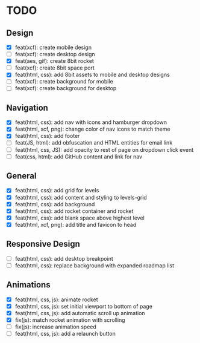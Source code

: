 # TODO

## Design
  - [X] feat(xcf): create mobile design
  - [ ] feat(xcf): create desktop design
  - [X] feat(aes, gif): create 8bit rocket
  - [ ] feat(xcf): create 8bit space port
  - [X] feat(html, css): add 8bit assets to mobile and desktop designs
  - [ ] feat(xcf): create background for mobile
  - [ ] feat(xcf): create background for desktop

## Navigation

- [X] feat(html, css): add nav with icons and hamburger dropdown
- [X] feat(html, xcf, png): change color of nav icons to match theme
- [X] feat(html, css): add footer
- [ ] feat(JS, html): add obfuscation and HTML entities for email link
- [ ] feat(html, css, JS): add opacity to rest of page on dropdown click event
- [ ] feat(css, html): add GitHub content and link for nav

## General 
  - [X] feat(html, css): add grid for levels
  - [X] feat(html, css): add content and styling to levels-grid
  - [X] feat(html, css): add background
  - [X] feat(html, css): add rocket container and rocket
  - [X] feat(html, css): add blank space above highest level
  - [X] feat(html, xcf, png): add title and favicon to head

## Responsive Design
  - [ ] feat(html, css): add desktop breakpoint
  - [ ] feat(html, css): replace background with expanded roadmap list

## Animations
  - [X] feat(html, css, js): animate rocket
  - [X] feat(html, css, js): set initial viewport to bottom of page
  - [X] feat(html, css, js): add automatic scroll up animation
  - [X] fix(js): match rocket animation with scrolling
  - [ ] fix(js): increase animation speed
  - [ ] feat(html, css, js): add a relaunch button